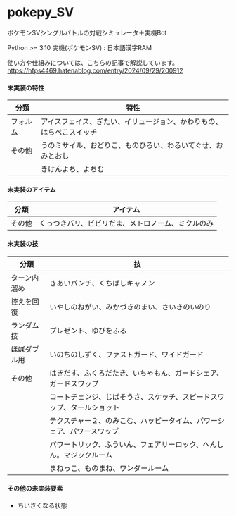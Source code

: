 # pokepy_SV
ポケモンSVシングルバトルの対戦シミュレータ＋実機Bot

Python >= 3.10
実機(ポケモンSV) : 日本語漢字RAM  

使い方や仕組みについては、こちらの記事で解説しています。
https://hfps4469.hatenablog.com/entry/2024/09/29/200912


#### 未実装の特性
|分類|特性|
|---|---|
|フォルム|アイスフェイス、ぎたい、イリュージョン、かわりもの、はらぺこスイッチ|
|その他|うのミサイル、おどりこ、ものひろい、わるいてぐせ、おみとおし|
||きけんよち、よちむ|

#### 未実装のアイテム
|分類|アイテム|
|---|---|
|その他|くっつきバリ、ビビリだま、メトロノーム、ミクルのみ|

#### 未実装の技
|分類|技|
|---|---|
|ターン内溜め|きあいパンチ、くちばしキャノン|
|控えを回復|いやしのねがい、みかづきのまい、さいきのいのり|
|ランダム技|プレゼント、ゆびをふる|
|ほぼダブル用|いのちのしずく、ファストガード、ワイドガード|
|その他|はきだす、ふくろだたき、いちゃもん、ガードシェア、ガードスワップ|
||コートチェンジ、じばそうさ、スケッチ、スピードスワップ、タールショット|
||テクスチャー２、のみこむ、ハッピータイム、パワーシェア、パワースワップ|
||パワートリック、ふういん、フェアリーロック、へんしん。マジックルーム|
||まねっこ、ものまね、ワンダールーム|

#### その他の未実装要素
- ちいさくなる状態